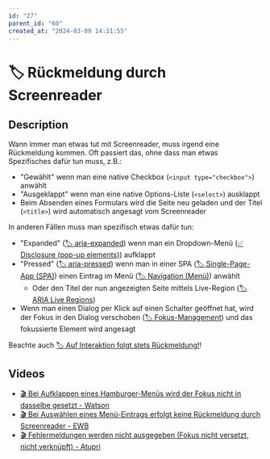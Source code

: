```yaml
---
id: "27"
parent_id: "60"
created_at: "2024-03-09 14:31:55"
---
```


# 🏷️ Rückmeldung durch Screenreader

## Description

Wann immer man etwas tut mit Screenreader, muss irgend eine Rückmeldung kommen. Oft passiert das, ohne dass man etwas Spezifisches dafür tun muss, z.B.:

- "Gewählt" wenn man eine native Checkbox (`<input type="checkbox">`) anwählt
- "Ausgeklappt" wenn man eine native Options-Liste (`<select>`) ausklappt
- Beim Absenden eines Formulars wird die Seite neu geladen und der Titel (`<title>`) wird automatisch angesagt vom Screenreader

In anderen Fällen muss man spezifisch etwas dafür tun:

- "Expanded" ([🏷️ aria-expanded](/en/tags/aria-expanded)) wenn man ein Dropdown-Menü ([✅ Disclosure (pop-up elements)](/en/wcag/4.1.2a-advanced-controls-widgets/disclosure-pop-up-elements)) aufklappt
- "Pressed" ([🏷️ aria-pressed](/en/tags/aria-pressed)) wenn man in einer SPA ([🏷️ Single-Page-App (SPA)](/en/tags/single-page-app-spa)) einen Eintrag im Menü ([🏷️ Navigation (Menü)](/en/tags/navigation-menu)) anwählt
    - Oder den Titel der nun angezeigten Seite mittels Live-Region ([🏷️ ARIA Live Regions](/en/tags/aria-live-regions))
- Wenn man einen Dialog per Klick auf einen Schalter geöffnet hat, wird der Fokus in den Dialog verschoben ([🏷️ Fokus-Management](/en/tags/fokus-management)) und das fokussierte Element wird angesagt

Beachte auch [🏷️ Auf Interaktion folgt stets Rückmeldung!](/en/tags/auf-interaktion-folgt-stets-ruckmeldung)!

## Videos

- [🎬 Bei Aufklappen eines Hamburger-Menüs wird der Fokus nicht in dasselbe gesetzt - Watson](/videos/bei-aufklappen-eines-hamburger-menus-wird-der-fokus-nicht-in-dasselbe-gesetzt-watson)
- [🎬 Bei Auswählen eines Menü-Eintrags erfolgt keine Rückmeldung durch Screenreader - EWB](/videos/bei-auswahlen-eines-menu-eintrags-erfolgt-keine-ruckmeldung-durch-screenreader-ewb)
- [🎬 Fehlermeldungen werden nicht ausgegeben (Fokus nicht versetzt, nicht verknüpft) - Atupri](/videos/fehlermeldungen-werden-nicht-ausgegeben-fokus-nicht-versetzt-nicht-verknupft-atupri)